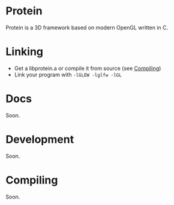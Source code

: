 # Protein
Protein is a 3D framework based on modern OpenGL written in C.

# Linking
* Get a libprotein.a or compile it from source (see [Compiling](#compiling))
* Link your program with ``` -lGLEW -lglfw -lGL ```


# Docs
Soon.

# Development
Soon.

# Compiling
Soon.